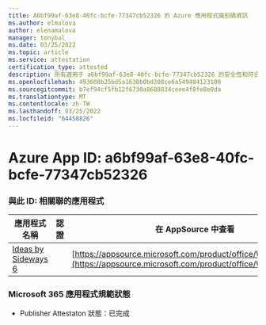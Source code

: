 ```yaml
---
title: A6bf99af-63e8-40fc-bcfe-77347cb52326 的 Azure 應用程式識別碼資訊
ms.author: elmalova
author: elenamalova
manager: tonybal
ms.date: 03/25/2022
ms.topic: article
ms.service: attestation
certification_type: attested
description: 所有適用于 a6bf99af-63e8-40fc-bcfe-77347cb52326 的安全性和符合性資訊資訊。
ms.openlocfilehash: 493608b25bd5a1638b0bd208ce6a549404123100
ms.sourcegitcommit: b7ef94cf5fb12f6730a8688834ceee4f8fe8e0da
ms.translationtype: MT
ms.contentlocale: zh-TW
ms.lasthandoff: 03/25/2022
ms.locfileid: "64458826"
---
```

# <a name="azure-app-id-a6bf99af-63e8-40fc-bcfe-77347cb52326"></a>Azure App ID: a6bf99af-63e8-40fc-bcfe-77347cb52326


### <a name="apps-associated-with-this-id"></a>與此 ID: 相關聯的應用程式
| **應用程式名稱** | **認證** | **在 AppSource 中查看** |
|--------------|---------------|-----------------------|
| [Ideas by Sideways 6](../forward/WA200002782.md) |  | [https://appsource.microsoft.com/product/office/WA200002782](https://appsource.microsoft.com/product/office/WA200002782) |

### <a name="microsoft-365-app-compliance-status"></a>Microsoft 365 應用程式規範狀態
- Publisher Attestaton 狀態：已完成
